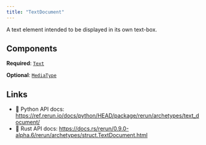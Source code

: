 ```yaml
---
title: "TextDocument"
---
```


A text element intended to be displayed in its own text-box.

## Components

**Required**: [`Text`](../components/text.md)

**Optional**: [`MediaType`](../components/media_type.md)

## Links
 * 🐍 Python API docs: https://ref.rerun.io/docs/python/HEAD/package/rerun/archetypes/text_document/
 * 🦀 Rust API docs: https://docs.rs/rerun/0.9.0-alpha.6/rerun/archetypes/struct.TextDocument.html

